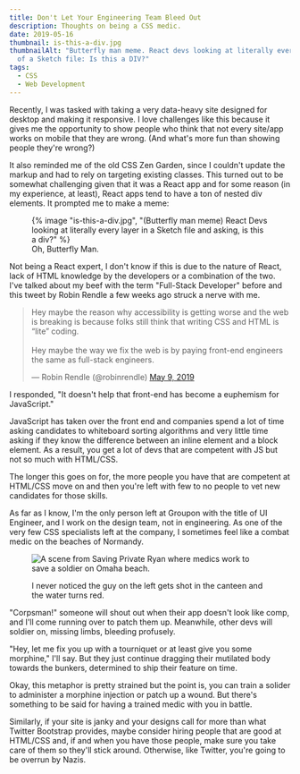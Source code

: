 ```yaml
---
title: Don't Let Your Engineering Team Bleed Out
description: Thoughts on being a CSS medic.
date: 2019-05-16
thumbnail: is-this-a-div.jpg
thumbnailAlt: "Butterfly man meme. React devs looking at literally every layer
  of a Sketch file: Is this a DIV?"
tags:
  - CSS
  - Web Development
---
```


Recently, I was tasked with taking a very data-heavy site designed for desktop and making it responsive. I love challenges like this because it gives me the opportunity to show people who think that not every site/app works on mobile that they are wrong. (And what's more fun than showing people they're wrong?)

It also reminded me of the old CSS Zen Garden, since I couldn't update the markup and had to rely on targeting existing classes. This turned out to be somewhat challenging given that it was a React app and for some reason (in my experience, at least), React apps tend to have a ton of nested div elements. It prompted me to make a meme:

<figure>
  {% image "is-this-a-div.jpg", "(Butterfly man meme) React Devs looking at literally every layer in a Sketch file and asking, is this a div?" %}
  <figcaption>
    Oh, Butterfly Man.
  </figcaption>
</figure>

Not being a React expert, I don't know if this is due to the nature of React, lack of HTML knowledge by the developers or a combination of the two. I've talked about my beef with the term "Full-Stack Developer" before and this tweet by Robin Rendle a few weeks ago struck a nerve with me.

<blockquote class="twitter-tweet"><p lang="en" dir="ltr">Hey maybe the reason why accessibility is getting worse and the web is breaking is because folks still think that writing CSS and HTML is “lite” coding.<br><br>Hey maybe the way we fix the web is by paying front-end engineers the same as full-stack engineers.</p>&mdash; Robin Rendle (@robinrendle) <a href="https://twitter.com/robinrendle/status/1126616315458772992?ref_src=twsrc%5Etfw">May 9, 2019</a></blockquote>

I responded, "It doesn't help that front-end has become a euphemism for JavaScript."

JavaScript has taken over the front end and companies spend a lot of time asking candidates to whiteboard sorting algorithms and very little time asking if they know the difference between an inline element and a block element. As a result, you get a lot of devs that are competent with JS but not so much with HTML/CSS.

The longer this goes on for, the more people you have that are competent at HTML/CSS move on and then you're left with few to no people to vet new candidates for those skills.

As far as I know, I'm the only person left at Groupon with the title of UI Engineer, and I work on the design team, not in engineering. As one of the very few CSS specialists left at the company, I sometimes feel like a combat medic on the beaches of Normandy.

<figure>

![A scene from Saving Private Ryan where medics work to save a soldier on Omaha beach.](/images/omaha-beach.gif)

<figcaption>
I never noticed the guy on the left gets shot in the canteen and the water turns red.
</figcaption>
</figure>

"Corpsman!" someone will shout out when their app doesn't look like comp, and I'll come running over to patch them up. Meanwhile, other devs will soldier on, missing limbs, bleeding profusely.

"Hey, let me fix you up with a tourniquet or at least give you some morphine," I'll say. But they just continue dragging their mutilated body towards the bunkers, determined to ship their feature on time.

Okay, this metaphor is pretty strained but the point is, you can train a solider to administer a morphine injection or patch up a wound. But there's something to be said for having a trained medic with you in battle.

Similarly, if your site is janky and your designs call for more than what Twitter Bootstrap provides, maybe consider hiring people that are good at HTML/CSS and, if and when you have those people, make sure you take care of them so they'll stick around. Otherwise, like Twitter, you're going to be overrun by Nazis.
